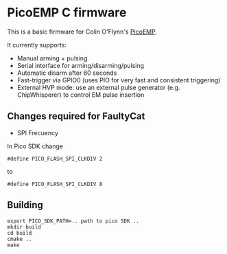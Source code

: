 # PicoEMP C firmware

This is a basic firmware for Colin O'Flynn's [PicoEMP](https://picoemp.com/).

It currently supports:
- Manual arming + pulsing
- Serial interface for arming/disarming/pulsing
- Automatic disarm after 60 seconds
- Fast-trigger via GPIO0 (uses PIO for very fast and consistent triggering)
- External HVP mode: use an external pulse generator (e.g. ChipWhisperer) to control EM pulse insertion

## Changes required for FaultyCat

- SPI Frecuency

In Pico SDK change

`#define PICO_FLASH_SPI_CLKDIV 2`

to

`#define PICO_FLASH_SPI_CLKDIV 8`

## Building

```
export PICO_SDK_PATH=.. path to pico SDK ..
mkdir build
cd build
cmake ..
make
```